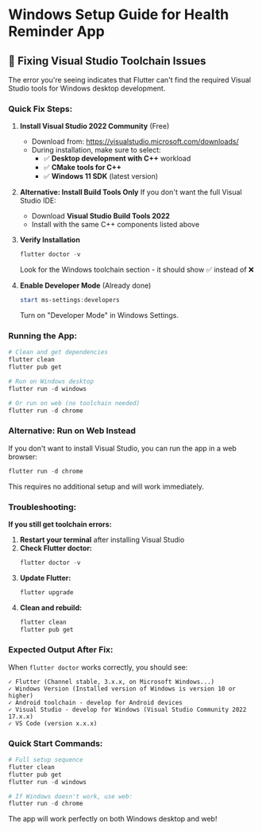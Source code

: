 # Windows Setup Guide for Health Reminder App

## 🔧 Fixing Visual Studio Toolchain Issues

The error you're seeing indicates that Flutter can't find the required Visual Studio tools for Windows desktop development.

### Quick Fix Steps:

1. **Install Visual Studio 2022 Community** (Free)
   - Download from: https://visualstudio.microsoft.com/downloads/
   - During installation, make sure to select:
     - ✅ **Desktop development with C++** workload
     - ✅ **CMake tools for C++**
     - ✅ **Windows 11 SDK** (latest version)

2. **Alternative: Install Build Tools Only**
   If you don't want the full Visual Studio IDE:
   - Download **Visual Studio Build Tools 2022**
   - Install with the same C++ components listed above

3. **Verify Installation**
   ```powershell
   flutter doctor -v
   ```
   Look for the Windows toolchain section - it should show ✅ instead of ❌

4. **Enable Developer Mode** (Already done)
   ```powershell
   start ms-settings:developers
   ```
   Turn on "Developer Mode" in Windows Settings.

### Running the App:

```powershell
# Clean and get dependencies
flutter clean
flutter pub get

# Run on Windows desktop
flutter run -d windows

# Or run on web (no toolchain needed)
flutter run -d chrome
```

### Alternative: Run on Web Instead

If you don't want to install Visual Studio, you can run the app in a web browser:

```powershell
flutter run -d chrome
```

This requires no additional setup and will work immediately.

### Troubleshooting:

**If you still get toolchain errors:**

1. **Restart your terminal** after installing Visual Studio
2. **Check Flutter doctor:**
   ```powershell
   flutter doctor -v
   ```
3. **Update Flutter:**
   ```powershell
   flutter upgrade
   ```
4. **Clean and rebuild:**
   ```powershell
   flutter clean
   flutter pub get
   ```

### Expected Output After Fix:

When `flutter doctor` works correctly, you should see:
```
✓ Flutter (Channel stable, 3.x.x, on Microsoft Windows...)
✓ Windows Version (Installed version of Windows is version 10 or higher)
✓ Android toolchain - develop for Android devices
✓ Visual Studio - develop for Windows (Visual Studio Community 2022 17.x.x)
✓ VS Code (version x.x.x)
```

### Quick Start Commands:

```powershell
# Full setup sequence
flutter clean
flutter pub get
flutter run -d windows

# If Windows doesn't work, use web:
flutter run -d chrome
```

The app will work perfectly on both Windows desktop and web!
